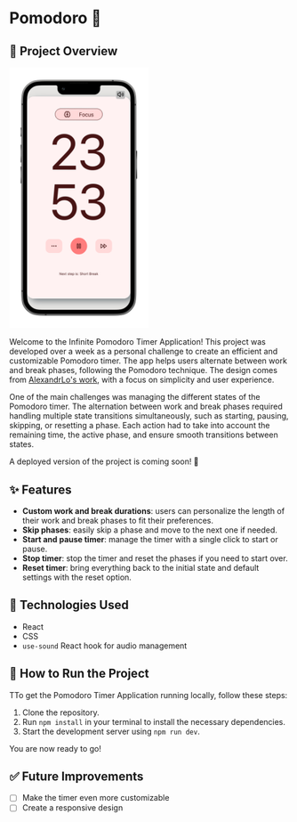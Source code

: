 # Pomodoro :tomato:

## 📝 Project Overview

<img src="./src/assets/result/pomodoro_final_result.png" alt="pomodoro interface" width="250"/>

Welcome to the Infinite Pomodoro Timer Application! This project was developed over a week as a personal challenge to create an efficient and customizable Pomodoro timer. The app helps users alternate between work and break phases, following the Pomodoro technique. The design comes from [AlexandrLo's work](https://www.figma.com/community/file/1112830528857083939/pomo-pomodoro-timer-app-prototype-v-0-1-0), with a focus on simplicity and user experience.

One of the main challenges was managing the different states of the Pomodoro timer. The alternation between work and break phases required handling multiple state transitions simultaneously, such as starting, pausing, skipping, or resetting a phase. Each action had to take into account the remaining time, the active phase, and ensure smooth transitions between states.

A deployed version of the project is coming soon! 🚀

## ✨ Features

- **Custom work and break durations**: users can personalize the length of their work and break phases to fit their preferences.
- **Skip phases**: easily skip a phase and move to the next one if needed.
- **Start and pause timer**: manage the timer with a single click to start or pause.
- **Stop timer**: stop the timer and reset the phases if you need to start over.
- **Reset timer**: bring everything back to the initial state and default settings with the reset option.

## 🔧 Technologies Used

- React
- CSS
- `use-sound` React hook for audio management

## 🚀 How to Run the Project

TTo get the Pomodoro Timer Application running locally, follow these steps:

1. Clone the repository.
2. Run `npm install` in your terminal to install the necessary dependencies.
3. Start the development server using `npm run dev`.

You are now ready to go!

## ✅ Future Improvements

- [ ] Make the timer even more customizable
- [ ] Create a responsive design
